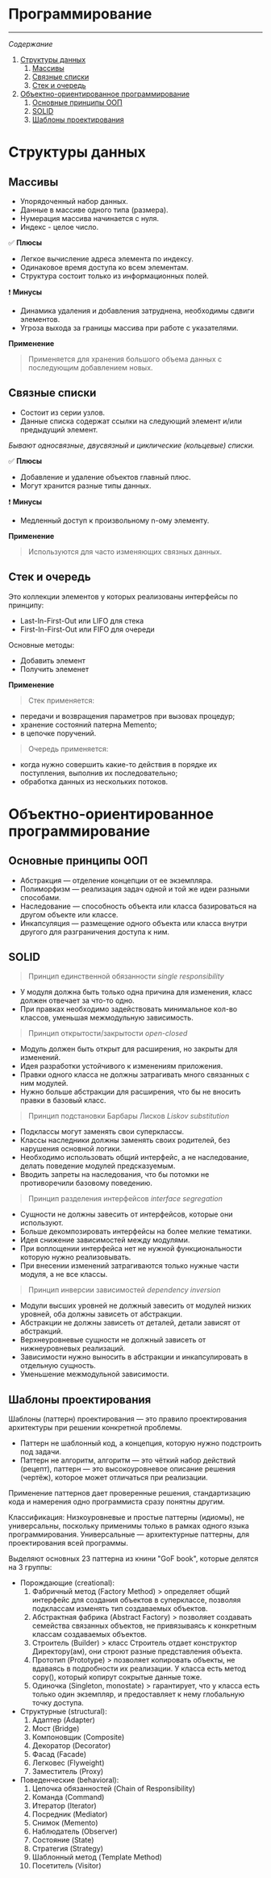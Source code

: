 # **Программирование**
___

*Содержание*

1. [Структуры данных](#структуры-данных)
	1. [Массивы](#массивы)
	0. [Связные списки](#связные-списки)
	0. [Стек и очередь](#стек-и-очередь)
0. [Объектно-ориентированное программирование](#объектно-ориентированное-программирование)
	1. [Основные принципы ООП](#основные-принципы-ООП)
	0. [SOLID](#solid)
	0. [Шаблоны проектирования](#шаблоны-проектирования)

# Структуры данных

## **Массивы**

* Упорядоченный набор данных. 
* Данные в массиве одного типа (размера).
* Нумерация массива начинается с нуля.
* Индекс - целое число.

✅ **Плюсы**
 * Легкое вычисление адреса элемента по индексу.
 * Одинаковое время доступа ко всем элементам.
 * Структура состоит только из информационных полей.

❗ **Минусы**
* Динамика удаления и добавления затруднена, необходимы сдвиги элементов.
* Угроза выхода за границы массива при работе с указателями.

**Применение**

> Применяется для хранения большого объема данных с последующим добавлением новых.

## **Связные списки**

* Состоит из серии узлов.	
* Данные списка содержат ссылки на следующий элемент и/или предыдущий элемент.

*Бывают односвязные, двусвязный и циклические (кольцевые) списки.*

✅ **Плюсы**

* Добавление и удаление объектов главный плюс.
* Могут хранится разные типы данных. 

❗ **Минусы**

* Медленный доступ к произвольному n-ому элементу.

**Применение**

> Используются для часто изменяющих связных данных.

## **Стек и очередь**

Это коллекции элементов у которых реализованы интерфейсы по принципу:
* Last-In-First-Out или LIFO для стека
* First-In-First-Out или FIFO для очереди

Основные методы:

* Добавить элемент
* Получить элеменет

**Применение**

> Стек применяется:
* передачи и возвращения параметров при вызовах процедур;
* хранение состояний патерна Memento;
* в цепочке поручений.

> Очередь применяется:
* когда нужно совершить какие-то действия в порядке их поступления, выполнив их последовательно;
* обработка данных из нескольких потоков.

# Объектно-ориентированное программирование

## Основные принципы ООП

* Абстракция — отделение концепции от ее экземпляра.
* Полиморфизм — реализация задач одной и той же идеи разными способами.
* Наследование — способность объекта или класса базироваться на другом объекте или классе.
* Инкапсуляция — размещение одного объекта или класса внутри другого для разграничения доступа к ним.

## SOLID

> Принцип единственной обязанности *single responsibility*
* У модуля должна быть только одна причина для изменения, класс должен отвечает за что-то одно. 
* При правках необходимо задействовать минимальное кол-во классов, уменьшая межмодульную зависимость. 

> Принцип открытости/закрытости *open-closed*
* Модуль должен быть открыт для расширения, но закрыты для изменений. 
* Идея разработки устойчивого к изменениям приложения.
* Правки одного класса не должны затрагивать много связанных с ним модулей. 
* Нужно больше абстракции для расширения, что бы не вносить правки в базовый класс.


> Принцип подстановки Барбары Лисков *Liskov substitution*
* Подклассы могут заменять свои суперклассы.
* Классы наследники должны заменять своих родителей, без нарушения основной логики.
* Необходимо использовать общий интерфейс, а не наследование, делать поведение модулей предсказуемым.
* Вводить запреты на наследования, что бы потомки не противоречили базовому поведению. 

> Принцип разделения интерфейсов *interface segregation*
* Сущности не должны завесить от интерфейсов, которые они используют.
* Больше декомпозировать интерфейсы на более мелкие тематики.
* Идея снижение зависимостей между модулями.
* При воплощении интерфейса нет не нужной функциональности которую нужно реализовывать.
* При внесении изменений затрагиваются только нужные части модуля, а не все классы.

> Принцип инверсии зависимостей *dependency inversion*
* Модули высших уровней не должный завесить от модулей низких уровней, оба должны зависеть от абстракции.
* Абстракции не должны зависеть от деталей, детали зависят от абстракций.
* Верхнеуровневые сущности не должный зависеть от нижнеуровневых реализаций.
* Зависимости нужно выносить в абстракции и инкапсулировать в отдельную сущность. 
* Уменьшение межмодульной зависимости.

## Шаблоны проектирования

Шаблоны (паттерн) проектирования — это правило проектирования архитектуры при решении конкретной проблемы.

* Паттерн не шаблонный код, а концепция, которую нужно подстроить под задачи.
* Паттерн не алгоритм, алгоритм — это чёткий набор действий (рецепт), паттерн — это высокоуровневое описание решения (чертёж), которое может отличаться при реализации.

Применение паттернов дает проверенные решения, стандартизацию кода и намерения одно программиста сразу понятны другим.

Классификация:
Низкоуровневые и простые паттерны (идиомы), не универсальны, поскольку применимы только в рамках одного языка программирования.
Универсальные — архитектурные паттерны, для проектирования всей программы.

Выделяют основных 23 паттерна из книни "GoF book", которые делятся на 3 группы:
* Порождающие (creational):
	1.  Фабричный метод (Factory Method) > определяет общий интерфейс для создания объектов в суперклассе, позволяя подклассам изменять тип создаваемых объектов.
	0.  Абстрактная фабрика (Abstract Factory) > позволяет создавать семейства связанных объектов, не привязываясь к конкретным классам создаваемых объектов.
	0.  Строитель (Builder) > класс Строитель отдает конструктор Директору(ам), они строют разные представления объекта.
	0.  Прототип (Prototype) > позволяет копировать объекты, не вдаваясь в подробности их реализации. У класса есть метод copy(), который копирут сокрытые данные тоже.
	0.  Одиночка (Singleton, monostate) > гарантирует, что у класса есть только один экземпляр, и предоставляет к нему глобальную точку доступа.
* Структурные (structural):
	1.  Адаптер (Adapter)
	0.  Мост (Bridge)
	0.  Компоновщик (Composite)
	0.  Декоратор (Decorator)
	0.  Фасад (Facade)
	0.  Легковес (Flyweight)
	0.  Заместитель (Proxy)
* Поведенческие (behavioral):
	1.  Цепочка обязанностей (Chain of Responsibility)
	0.  Команда (Command)
	0.  Итератор (Iterator)
	0.  Посредник (Mediator)
	0.  Снимок (Memento)
	0.  Наблюдатель (Observer)
	0.  Состояние (State)
	0.  Стратегия (Strategy)
	0.  Шаблонный метод (Template Method)
	0.  Посетитель (Visitor)
